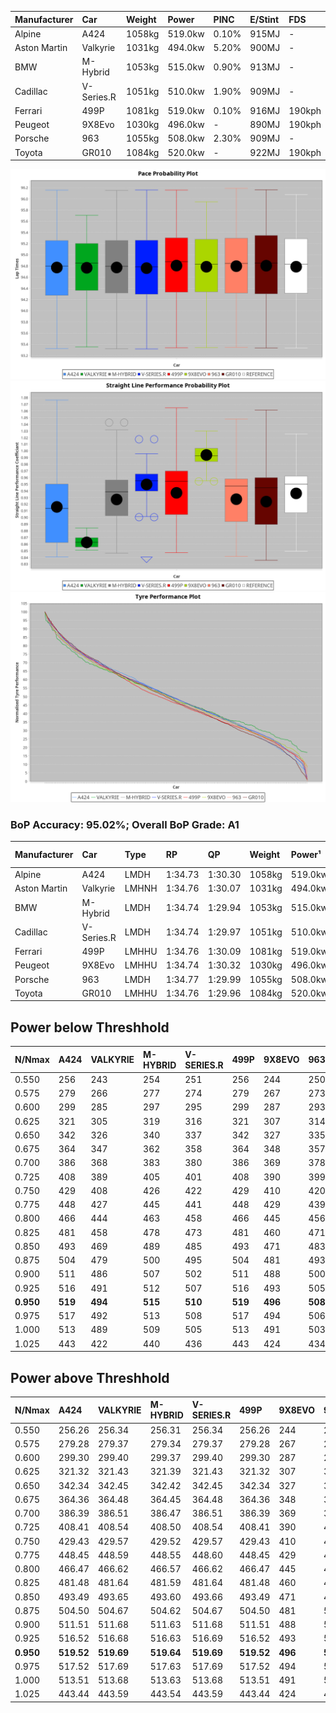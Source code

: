 | Manufacturer | Car        | Weight | Power   | PINC    | E/Stint | FDS     |
|:-|:-|:-|:-|:-|:-|:-|
| Alpine       | A424       | 1058kg | 519.0kw | 0.10%   | 915MJ   |    -    |
| Aston Martin | Valkyrie   | 1031kg | 494.0kw | 5.20%   | 900MJ   |    -    |
| BMW          | M-Hybrid   | 1053kg | 515.0kw | 0.90%   | 913MJ   |    -    |
| Cadillac     | V-Series.R | 1051kg | 510.0kw | 1.90%   | 909MJ   |    -    |
| Ferrari      | 499P       | 1081kg | 519.0kw | 0.10%   | 916MJ   | 190kph  |
| Peugeot      | 9X8Evo     | 1030kg | 496.0kw |    -    | 890MJ   | 190kph  |
| Porsche      | 963        | 1055kg | 508.0kw | 2.30%   | 909MJ   |    -    |
| Toyota       | GR010      | 1084kg | 520.0kw |    -    | 922MJ   | 190kph  |

![PACECHART](./IMG/AUTO.png)
![STRAIGHTLINEPERFORMANCECHART](./IMG/AUTO_sp.png)
![TYREPERFORMANCECHART](./IMG/AUTO_tw.png)

### BoP Accuracy: 95.02%; Overall BoP Grade: A1
| Manufacturer | Car        | Type  | RP      | QP      | Weight | Power¹  | Threshhold | PINC    | Power²   | E/Stint | AVG Vmax  | FDS     | RDLC | L/Stint | BOP-Grade | Model Accuracy | Model Points | Match%  | SimDiff |
|:-|:-|:-|:-|:-|:-|:-|:-|:-|:-|:-|:-|:-|:-|:-|:-|:-|:-|:-|:-|
| Alpine       | A424       | LMDH  | 1:34.73 | 1:30.30 | 1058kg | 519.0kw | 250.0kph   | 0.10%   | 519.50kw |  915MJ  | 298.52kph |    -    | 1.02 | 37      | ~A1       | 98.94%         | 2047         | 98.49%  | -0.10   |
| Aston Martin | Valkyrie   | LMHNH | 1:34.76 | 1:30.07 | 1031kg | 494.0kw | 250.0kph   | 5.20%   | 519.70kw |  900MJ  | 290.51kph |    -    | 1.06 | 37      | +C2       | 100.00%        | 247          | 71.02%  | #       |
| BMW          | M-Hybrid   | LMDH  | 1:34.74 | 1:29.94 | 1053kg | 515.0kw | 250.0kph   | 0.90%   | 519.60kw |  913MJ  | 301.45kph |    -    | 1.02 | 37      | ~A1       | 98.84%         | 3070         | 100.00% | -0.14   |
| Cadillac     | V-Series.R | LMDH  | 1:34.74 | 1:29.97 | 1051kg | 510.0kw | 250.0kph   | 1.90%   | 519.70kw |  909MJ  | 303.11kph |    -    | 1.02 | 37      | ~A1       | 98.94%         | 5427         | 95.74%  | +0.19   |
| Ferrari      | 499P       | LMHHU | 1:34.76 | 1:30.09 | 1081kg | 519.0kw | 250.0kph   | 0.10%   | 519.50kw |  916MJ  | 300.97kph | 190kph  | 1.02 | 37      | ~A1       | 100.00%        | 6554         | 100.00% | -0.12   |
| Peugeot      | 9X8Evo     | LMHHU | 1:34.74 | 1:30.32 | 1030kg | 496.0kw | 250.0kph   |    -    | 496.00kw |  890MJ  | 311.08kph | 190kph  | 1.02 | 37      | ~A1       | 100.00%        | 1457         | 96.22%  | +0.52   |
| Porsche      | 963        | LMDH  | 1:34.77 | 1:29.99 | 1055kg | 508.0kw | 250.0kph   | 2.30%   | 519.70kw |  909MJ  | 300.37kph |    -    | 1.02 | 37      | ~A1       | 99.91%         | 14205        | 100.00% | -0.07   |
| Toyota       | GR010      | LMHHU | 1:34.76 | 1:29.96 | 1084kg | 520.0kw | 250.0kph   |    -    | 520.00kw |  922MJ  | 298.62kph | 190kph  | 1.02 | 37      | ~A1       | 99.73%         | 4795         | 98.72%  | -0.02   |

## Power below Threshhold
| N/Nmax    | A424    | VALKYRIE | M-HYBRID | V-SERIES.R | 499P    | 9X8EVO  | 963     | GR010   |
|:-|:-|:-|:-|:-|:-|:-|:-|:-|
|  0.550    |  256    |  243     |  254     |  251       |  256    |  244    |  250    |  256    |
|  0.575    |  279    |  266     |  277     |  274       |  279    |  267    |  273    |  279    |
|  0.600    |  299    |  285     |  297     |  295       |  299    |  287    |  293    |  300    |
|  0.625    |  321    |  305     |  319     |  316       |  321    |  307    |  314    |  322    |
|  0.650    |  342    |  326     |  340     |  337       |  342    |  327    |  335    |  343    |
|  0.675    |  364    |  347     |  362     |  358       |  364    |  348    |  357    |  365    |
|  0.700    |  386    |  368     |  383     |  380       |  386    |  369    |  378    |  387    |
|  0.725    |  408    |  389     |  405     |  401       |  408    |  390    |  399    |  409    |
|  0.750    |  429    |  408     |  426     |  422       |  429    |  410    |  420    |  430    |
|  0.775    |  448    |  427     |  445     |  441       |  448    |  429    |  439    |  449    |
|  0.800    |  466    |  444     |  463     |  458       |  466    |  445    |  456    |  467    |
|  0.825    |  481    |  458     |  478     |  473       |  481    |  460    |  471    |  482    |
|  0.850    |  493    |  469     |  489     |  485       |  493    |  471    |  483    |  494    |
|  0.875    |  504    |  479     |  500     |  495       |  504    |  481    |  493    |  505    |
|  0.900    |  511    |  486     |  507     |  502       |  511    |  488    |  500    |  512    |
|  0.925    |  516    |  491     |  512     |  507       |  516    |  493    |  505    |  517    |
| **0.950** | **519** | **494**  | **515**  | **510**    | **519** | **496** | **508** | **520** |
|  0.975    |  517    |  492     |  513     |  508       |  517    |  494    |  506    |  518    |
|  1.000    |  513    |  489     |  509     |  505       |  513    |  491    |  503    |  514    |
|  1.025    |  443    |  422     |  440     |  436       |  443    |  424    |  434    |  444    |

## Power above Threshhold
| N/Nmax    | A424       | VALKYRIE   | M-HYBRID   | V-SERIES.R | 499P       | 9X8EVO  | 963        | GR010   |
|:-|:-|:-|:-|:-|:-|:-|:-|:-|
|  0.550    |  256.26    |  256.34    |  256.31    |  256.34    |  256.26    |  244    |  256.34    |  256    |
|  0.575    |  279.28    |  279.37    |  279.34    |  279.37    |  279.28    |  267    |  279.37    |  279    |
|  0.600    |  299.30    |  299.40    |  299.37    |  299.40    |  299.30    |  287    |  299.39    |  300    |
|  0.625    |  321.32    |  321.43    |  321.39    |  321.43    |  321.32    |  307    |  321.42    |  322    |
|  0.650    |  342.34    |  342.45    |  342.42    |  342.45    |  342.34    |  327    |  342.45    |  343    |
|  0.675    |  364.36    |  364.48    |  364.45    |  364.48    |  364.36    |  348    |  364.48    |  365    |
|  0.700    |  386.39    |  386.51    |  386.47    |  386.51    |  386.39    |  369    |  386.51    |  387    |
|  0.725    |  408.41    |  408.54    |  408.50    |  408.54    |  408.41    |  390    |  408.54    |  409    |
|  0.750    |  429.43    |  429.57    |  429.52    |  429.57    |  429.43    |  410    |  429.57    |  430    |
|  0.775    |  448.45    |  448.59    |  448.55    |  448.60    |  448.45    |  429    |  448.59    |  449    |
|  0.800    |  466.47    |  466.62    |  466.57    |  466.62    |  466.47    |  445    |  466.61    |  467    |
|  0.825    |  481.48    |  481.64    |  481.59    |  481.64    |  481.48    |  460    |  481.63    |  482    |
|  0.850    |  493.49    |  493.65    |  493.60    |  493.66    |  493.49    |  471    |  493.65    |  494    |
|  0.875    |  504.50    |  504.67    |  504.62    |  504.67    |  504.50    |  481    |  504.66    |  505    |
|  0.900    |  511.51    |  511.68    |  511.63    |  511.68    |  511.51    |  488    |  511.67    |  512    |
|  0.925    |  516.52    |  516.68    |  516.63    |  516.69    |  516.52    |  493    |  516.68    |  517    |
| **0.950** | **519.52** | **519.69** | **519.64** | **519.69** | **519.52** | **496** | **519.68** | **520** |
|  0.975    |  517.52    |  517.69    |  517.63    |  517.69    |  517.52    |  494    |  517.68    |  518    |
|  1.000    |  513.51    |  513.68    |  513.63    |  513.68    |  513.51    |  491    |  513.68    |  514    |
|  1.025    |  443.44    |  443.59    |  443.54    |  443.59    |  443.44    |  424    |  443.58    |  444    |
